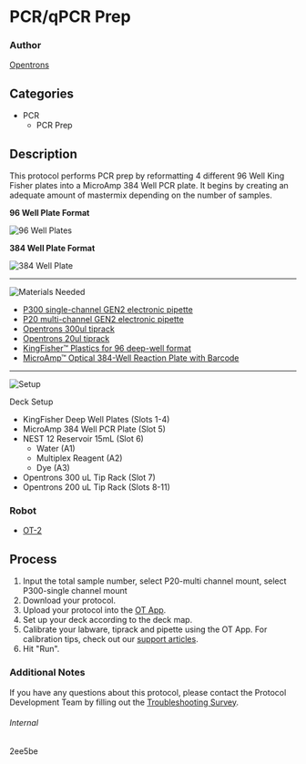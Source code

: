 # PCR/qPCR Prep

### Author
[Opentrons](https://opentrons.com/)

## Categories
* PCR
	* PCR Prep

## Description
This protocol performs PCR prep by reformatting 4 different 96 Well King Fisher plates into a MicroAmp 384 Well PCR plate. It begins by creating an adequate amount of mastermix depending on the number of samples.

**96 Well Plate Format**

![96 Well Plates](https://opentrons-protocol-library-website.s3.amazonaws.com/custom-README-images/2ee5be/96_plates.png)

**384 Well Plate Format**

![384 Well Plate](https://opentrons-protocol-library-website.s3.amazonaws.com/custom-README-images/2ee5be/384_plate.png)

---
![Materials Needed](https://s3.amazonaws.com/opentrons-protocol-library-website/custom-README-images/001-General+Headings/materials.png)

* [P300 single-channel GEN2 electronic pipette](https://shop.opentrons.com/collections/ot-2-robot/products/single-channel-electronic-pipette?variant=5984549109789)
* [P20 multi-channel GEN2 electronic pipette](https://shop.opentrons.com/collections/ot-2-robot/products/8-channel-electronic-pipette?variant=5978988707869)
* [Opentrons 300ul tiprack](https://shop.opentrons.com/collections/opentrons-tips/products/opentrons-300ul-tips)
* [Opentrons 20ul tiprack](https://shop.opentrons.com/collections/opentrons-tips/products/opentrons-10ul-tips)
* [KingFisher™ Plastics for 96 deep-well format](https://www.thermofisher.com/order/catalog/product/95040450#/95040450)
* [MicroAmp™ Optical 384-Well Reaction Plate with Barcode](https://www.thermofisher.com/order/catalog/product/4309849?SID=srch-srp-4309849#/4309849?SID=srch-srp-4309849)


---
![Setup](https://s3.amazonaws.com/opentrons-protocol-library-website/custom-README-images/001-General+Headings/Setup.png)

Deck Setup
* KingFisher Deep Well Plates (Slots 1-4)
* MicroAmp 384 Well PCR Plate (Slot 5)
* NEST 12 Reservoir 15mL (Slot 6)
	- Water (A1)
	- Multiplex Reagent (A2)
	- Dye (A3)
* Opentrons 300 uL Tip Rack (Slot 7)
* Opentrons 200 uL Tip Rack (Slots 8-11)

### Robot
* [OT-2](https://opentrons.com/ot-2)

## Process
1. Input the total sample number, select P20-multi channel mount, select P300-single channel mount
2. Download your protocol.
3. Upload your protocol into the [OT App](https://opentrons.com/ot-app).
4. Set up your deck according to the deck map.
5. Calibrate your labware, tiprack and pipette using the OT App. For calibration tips, check out our [support articles](https://support.opentrons.com/en/collections/1559720-guide-for-getting-started-with-the-ot-2).
6. Hit "Run".

### Additional Notes
If you have any questions about this protocol, please contact the Protocol Development Team by filling out the [Troubleshooting Survey](https://protocol-troubleshooting.paperform.co/).

###### Internal
2ee5be